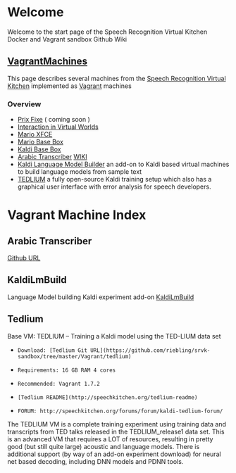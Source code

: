 # Welcome
Welcome to the start page of the Speech Recognition Virtual Kitchen Docker and Vagrant sandbox Github Wiki


## [VagrantMachines](https://github.com/riebling/srvk-sandbox/wiki/browse/VagrantMachines) ##
This page describes several machines from the [Speech Recognition Virtual Kitchen](http://speechkitchen.org) implemented as [Vagrant](https://www.vagrantup.com/) machines

### Overview
* [Prix Fixe]() ( coming soon )
* [Interaction in Virtual Worlds](https://github.com/riebling/srvk-sandbox/tree/master/Vagrant/ivw)
* [Mario XFCE](https://github.com/riebling/srvk-sandbox/tree/master/Vagrant/Mario-XFCE)
* [Mario Base Box](https://github.com/riebling/srvk-sandbox/tree/master/Vagrant/Mario-base)
* [Kaldi Base Box](https://github.com/riebling/srvk-sandbox/tree/master/Vagrant/Mario-kaldi)
* [Arabic Transcriber](https://github.com/riebling/srvk-sandbox/tree/master/Vagrant/Arabic-transcriber)
 [WIKI](https://github.com/riebling/srvk-sandbox/wiki/ArabicTranscriber)
* [Kaldi Language Model Builder](https://github.com/riebling/srvk-sandbox/wiki/browse/VagrantMachines/KaldiLmBuild) an add-on to Kaldi based virtual machines to build language models from sample text
* [TEDLIUM](https://github.com/riebling/srvk-sandbox/tree/master/Vagrant/tedlium) a fully open-source Kaldi training setup which also has a graphical user interface with error analysis for speech developers.

# Vagrant Machine Index #

## Arabic Transcriber ##
[Github URL](https://github.com/riebling/srvk-sandbox/tree/master/Vagrant/Arabic-transcriber)

## KaldiLmBuild ##
Language Model building Kaldi experiment add-on
[KaldiLmBuild](https://github.com/riebling/srvk-sandbox/wiki/Kaldi-Language-Model-Build)

## Tedlium ##

Base VM: TEDLIUM – Training a Kaldi model using the TED-LIUM data set

*     Download: [Tedlium Git URL](https://github.com/riebling/srvk-sandbox/tree/master/Vagrant/tedlium)
*     Requirements: 16 GB RAM 4 cores
*     Recommended: Vagrant 1.7.2
*     [Tedlium README](http://speechkitchen.org/tedlium-readme)
*     FORUM: http://speechkitchen.org/forums/forum/kaldi-tedlium-forum/

The TEDLIUM VM is a complete training experiment using training data and transcripts from TED talks released in the TEDLIUM_release1 data set. This is an advanced VM that requires a LOT of resources, resulting in pretty good (but still quite large) acoustic and language models. There is additional support (by way of an add-on experiment download) for neural net based decoding, including DNN models and PDNN tools.
